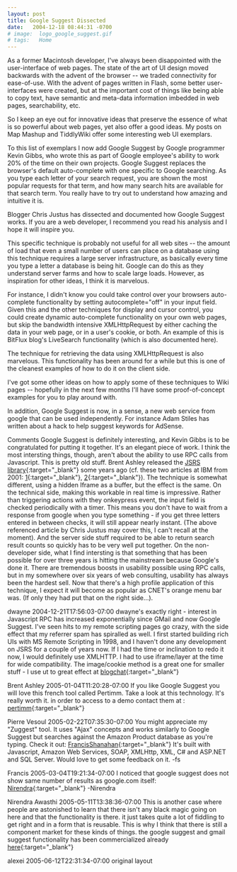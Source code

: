 ```yaml
---
layout: post
title: Google Suggest Dissected
date:   2004-12-18 08:44:31 -0700
# image:  logo_google_suggest.gif
# tags:   Home
---
```


As a former Macintosh developer, I've always been disappointed with the user-interface of web pages. The state of the art of UI design moved backwards with the advent of the browser -- we traded connectivity for ease-of-use. With the advent of pages written in Flash, some better user-interfaces were created, but at the important cost of things like being able to copy text, have semantic and meta-data information imbedded in web pages, searchability, etc.

So I keep an eye out for innovative ideas that preserve the essence of what is so powerful about web pages, yet also offer a good ideas. My posts on Map Mashup and TiddlyWiki offer some interesting web UI exemplars.

To this list of exemplars I now add Google Suggest by Google programmer Kevin Gibbs, who wrote this as part of Google employee's ability to work 20% of the time on their own projects. Google Suggest replaces the browser's default auto-complete with one specific to Google searching. As you type each letter of your search request, you are shown the most popular requests for that term, and how many search hits are available for that search term. You really have to try out to understand how amazing and intuitive it is.

Blogger Chris Justus has dissected and documented how Google Suggest works. If you are a web developer, I recommend you read his analysis and I hope it will inspire you.

This specific technique is probably not useful for all web sites -- the amount of load that even a small number of users can place on a database using this technique requires a large server infrastructure, as basically every time you type a letter a database is being hit. Google can do this as they understand server farms and how to scale large loads. However, as inspiration for other ideas, I think it is marvelous.

For instance, I didn't know you could take control over your browsers auto-complete functionality by setting autocomplete="off" in your input field. Given this and the other techniques for display and cursor control, you could create dynamic auto-complete functionality on your own web pages, but skip the bandwidth intensive XMLHttpRequest by either caching the data in your web page, or in a user's cookie, or both. An example of this is BitFlux blog's LiveSearch functionality (which is also documented here).

The technique for retrieving the data using XMLHttpRequest is also marvelous. This functionality has been around for a while but this is one of the cleanest examples of how to do it on the client side.

I've got some other ideas on how to apply some of these techniques to Wiki pages -- hopefully in the next few months I'll have some proof-of-concept examples for you to play around with.

In addition, Google Suggest is now, in a sense, a new web service from google that can be used independently. For instance Adam Stiles has written about a hack to help suggest keywords for AdSense.

Comments
Google Suggest is definitely interesting, and Kevin Gibbs is to be congratulated for putting it together. It's an elegant piece of work. I think the most intersting things, though, aren't about the ability to use RPC calls from Javascript. This is pretty old stuff. Brent Ashley released the [JSRS library](http://www.ashleyit.com/rs/main.htm){:target="_blank"} some years ago (cf. these two articles at IBM from 2001: [1](http://www-106.ibm.com/developerworks/library/wa-resc/?dwzone=web){:target="_blank"}, [2](http://www-128.ibm.com/developerworks/web/library/wa-rich/){:target="_blank"}). The technique is somewhat different, using a hidden Iframe as a buffer, but the effect is the same. On the technical side, making this workable in real time is impressive. Rather than triggering actions with they onkeypress event, the input field is checked periodically with a timer. This means you don't have to wait from a response from google when you type something - if you get three letters entered in between checks, it will still appear nearly instant. (The above referenced article by Chris Justus may cover this, I can't recall at the moment). And the server side stuff required to be able to return search result counts so quickly has to be very well put together. On the non-developer side, what I find intersting is that something that has been possible for over three years is hitting the mainstream because Google's done it. There are tremendous boosts in usability possible using RPC calls, but in my somewhere over six years of web consulting, usability has always been the hardest sell. Now that there's a high profile application of this technique, I expect it will become as popular as CNET's orange menu bar was. (If only they had put that on the right side...).

dwayne 2004-12-21T17:56:03-07:00
dwayne's exactly right - interest in Javascript RPC has increased exponentially since GMail and now Google Suggest. I've seen hits to my remote scripting pages go crazy, with the side effect that my referrer spam has spiralled as well. I first started building rich UIs with MS Remote Scripting in 1998, and I haven't done any development on JSRS for a couple of years now. If I had the time or inclination to redo it now, I would definitely use XMLHTTP. I had to use iframe/layer at the time for wide compatibility. The image/cookie method is a great one for smaller stuff - I use ut to great effect at [blogchat](http://www.blogchat.com){:target="_blank"}

Brent Ashley 2005-01-04T11:20:28-07:00
If you like Google Suggest you will love this french tool called Pertimm. Take a look at this technology. It's really worth it. in order to access to a demo contact them at : [pertimm](http://www.pertimm.com/en/contact/index.htm){:target="_blank"}

Pierre Vesoul 2005-02-22T07:35:30-07:00
You might appreciate my "Zuggest" tool. It uses "Ajax" concepts and works similarly to Google Suggest but searches against the Amazon Product database as you're typing. Check it out: [FrancisShanahan](http://www.FrancisShanahan.com/zuggest.aspx){:target="_blank"} It's built with Javascript, Amazon Web Services, SOAP, XMLHttp, XML, C# and ASP.NET and SQL Server. Would love to get some feedback on it. -fs

Francis 2005-03-04T19:21:34-07:00
I noticed that google suggest does not show same number of results as google.com itself: [Nirendra](http://www.nirendra.net/cms/google/suggest){:target="_blank"} -Nirendra

Nirendra Awasthi 2005-05-11T13:38:36-07:00
This is another case where people are astonished to learn that there isn't any black magic going on here and that the functionality is there. it just takes quite a lot of fiddling to get right and in a form that is reusable. This is why I think that there is still a component market for these kinds of things. the google suggest and gmail suggest functionality has been commercialized already [here](http://developer.ebusiness-apps.com/technologies/webdevelopment/codeandcomponents/ebawebcombov3/media/demos.htm){:target="_blank"}

alexei 2005-06-12T22:31:34-07:00
original layout
